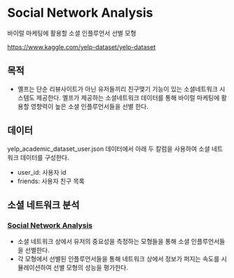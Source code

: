 # Social Network Analysis

바이럴 마케팅에 활용할 소셜 인플루언서 선별 모형

https://www.kaggle.com/yelp-dataset/yelp-dataset

## 목적
  - 옐프는 단순 리뷰사이트가 아닌 유저들끼리 친구맺기 기능이 있는 소셜네트워크 시스템도 제공한다. 옐프가 제공하는 소셜네트워크 데이터를 통해 바이럴 마케팅에 활용할 영향력이 높은 소셜 인플루언서들을 선별 한다.

## 데이터
yelp_academic_dataset_user.json 데이터에서 아래 두 칼럼을 사용하여 소셜 네트워크 데이터를 구성한다.
  - user_id: 사용자 id
  - friends: 사용자 친구 목록

## 소셜 네트워크 분석
### [Social Network Analysis](https://github.com/hojisu/network_analysis/blob/master/social_network_analysis.ipynb)
  - 소셜 네트워크 상에서 유저의 중요성을 측정하는 모형들을 통해 소셜 인플루언서들을 선별한다.
  - 각 모형에서 선별된 인플루언서들을 통해 네트워크 상에서 정보가 퍼지는 속도를 시뮬레이션하여 선별 모형의 성능을 평가한다.
